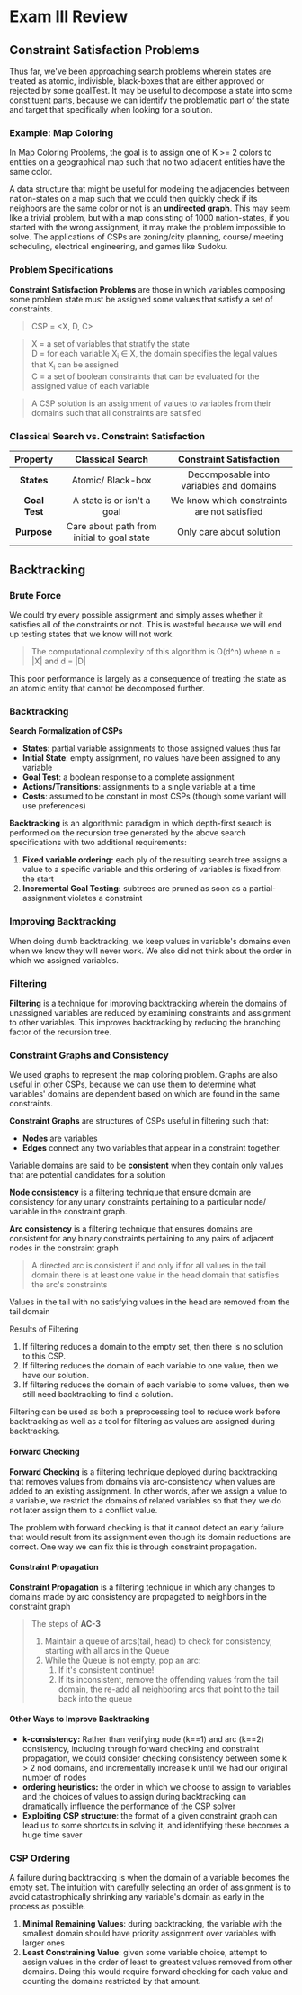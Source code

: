 # Exam III Review

## Constraint Satisfaction Problems

Thus far, we've been approaching search problems wherein states are treated as atomic, indivisble, black-boxes that are either approved or rejected by some goalTest. It may be useful to decompose a state into some constituent parts, because we can identify the problematic part of the state and target that specifically when looking for a solution.

### Example: Map Coloring
In Map Coloring Problems, the goal is to assign one of K >= 2 colors to entities on a geographical map such that no two adjacent entities have the same color.

A data structure that might be useful for modeling the adjacencies between nation-states on a map such that we could then quickly check if its neighbors are the same color or not is an **undirected graph**.
This may seem like a trivial problem, but with a map consisting of 1000 nation-states, if you started with the wrong assignment, it may make the problem impossible to solve. The applications of CSPs are zoning/city planning, course/ meeting scheduling, electrical engineering, and games like Sudoku.

### Problem Specifications
**Constraint Satisfaction Problems** are those in which variables composing some problem state must be assigned some values that satisfy a set of constraints.

> CSP = <X, D, C>  

> X = a set of variables that stratify the state  
> D = for each variable X<sub>i</sub> &isin; X, the domain specifies the legal values that X<sub>i</sub> can be assigned  
> C = a set of boolean constraints that can be evaluated for the assigned value of each variable  

> A CSP solution is an assignment of values to variables from their domains such that all constraints are satisfied

### Classical Search vs. Constraint Satisfaction

|**Property**|Classical Search|Constraint Satisfaction|  
|:--:|:--:|:--:|  
|**States**| Atomic/ Black-box|Decomposable into variables and domains|  
|**Goal Test**|A state is or isn't a goal|We know which constraints are not satisfied|  
|**Purpose**|Care about path from initial to goal state|Only care about solution|

## Backtracking

### Brute Force
We could try every possible assignment and simply asses whether it satisfies all of the constraints or not. This is wasteful because we will end up testing states that we know will not work.
> The computational complexity of this algorithm is O(d^n) where n = |X| and d = |D|

This poor performance is largely as a consequence of treating the state as an atomic entity that cannot be decomposed further.

### Backtracking
**Search Formalization of CSPs**
* **States**: partial variable assignments to those assigned values thus far
* **Initial State**: empty assignment, no values have been assigned to any variable
* **Goal Test**: a boolean response to a complete assignment
* **Actions/Transitions**: assignments to a single variable at a time
* **Costs**: assumed to be constant in most CSPs (though some variant will use preferences)

**Backtracking** is an algorithmic paradigm in which depth-first search is performed on the recursion tree generated by the above search specifications with two additional requirements:
1. **Fixed variable ordering:** each ply of the resulting search tree assigns a value to a specific variable and this ordering of variables is fixed from the start
2. **Incremental Goal Testing:** subtrees are pruned as soon as a partial-assignment violates a constraint

### Improving Backtracking

When doing dumb backtracking, we keep values in variable's domains even when we know they will never work. We also did not think about the order in which we assigned variables.

### Filtering

**Filtering** is a technique for improving backtracking wherein the domains of unassigned variables are reduced by examining constraints and assignment to other variables. This improves backtracking by reducing the branching factor of the recursion tree.

### Constraint Graphs and Consistency
We used graphs to represent the map coloring problem. Graphs are also useful in other CSPs, because we can use them to determine what variables' domains are dependent based on which are found in the same constraints.

**Constraint Graphs** are structures of CSPs useful in filtering such that:
* **Nodes** are variables
* **Edges** connect any two variables that appear in a constraint together.

Variable domains are said to be **consistent** when they contain only values that are potential candidates for a solution

**Node consistency** is a filtering technique that ensure domain are consistency for any unary constraints pertaining to a particular node/ variable in the constraint graph.

**Arc consistency** is a filtering technique that ensures domains are consistent for any binary constraints pertaining to any pairs of adjacent nodes in the constraint graph

> A directed arc is consistent if and only if for all values in the tail domain there is at least one value in the head domain that satisfies the arc's constraints

Values in the tail with no satisfying values in the head are removed from the tail domain

Results of Filtering  
1. If filtering reduces a domain to the empty set, then there is no solution to this CSP.
2. If filtering reduces the domain of each variable to one value, then we have our solution.
3. If filtering reduces the domain of each variable to some values, then we still need backtracking to find a solution.

Filtering can be used as both a preprocessing tool to reduce work before backtracking as well as a tool for filtering as values are assigned during backtracking.

#### Forward Checking
**Forward Checking** is a filtering technique deployed during backtracking that removes values from domains via arc-consistency when values are added to an existing assignment. In other words, after we assign a value to a variable, we restrict the domains of related variables so that they we do not later assign them to a conflict value.  

The problem with forward checking is that it cannot detect an early failure that would result from its assignment even though its domain reductions are correct. One way we can fix this is through constraint propagation.

#### Constraint Propagation

**Constraint Propagation** is a filtering technique in which any changes to domains made by arc consistency are propagated to neighbors in the constraint graph

> The steps of **AC-3**  
> 1. Maintain a queue of arcs(tail, head) to check for consistency, starting with all arcs in the Queue  
> 2. While the Queue is not empty, pop an arc:
>       1. If it's consistent continue!
>       2. If its inconsistent, remove the offending values from the tail domain, the re-add all neighboring arcs that point to the tail back into the queue


#### Other Ways to Improve Backtracking
* **k-consistency:** Rather than verifying node (k==1) and arc (k==2) consistency, including through forward checking and constraint propagation, we could consider checking consistency between some k > 2 nod domains, and incrementally increase k until we had our original number of nodes
* **ordering heuristics:** the order in which we choose to assign to variables and the choices of values to assign during backtracking can dramatically influence the performance of the CSP solver
* **Exploiting CSP structure**: the format of  a given constraint graph can lead us to some shortcuts in solving it, and identifying these becomes a huge time saver

### CSP Ordering

A failure during backtracking is when the domain of a variable becomes the empty set. The intuition with carefully selecting an order of assignment is to avoid catastrophically shrinking any variable's domain as early in the process as possible.

1. **Minimal Remaining Values**: during backtracking, the variable with the smallest domain should have priority assignment over variables with larger ones
2. **Least Constraining Value**: given some variable choice, attempt to assign values in the order of least to greatest values removed from other domains. Doing this would require forward checking for each value and counting the domains restricted by that amount.
